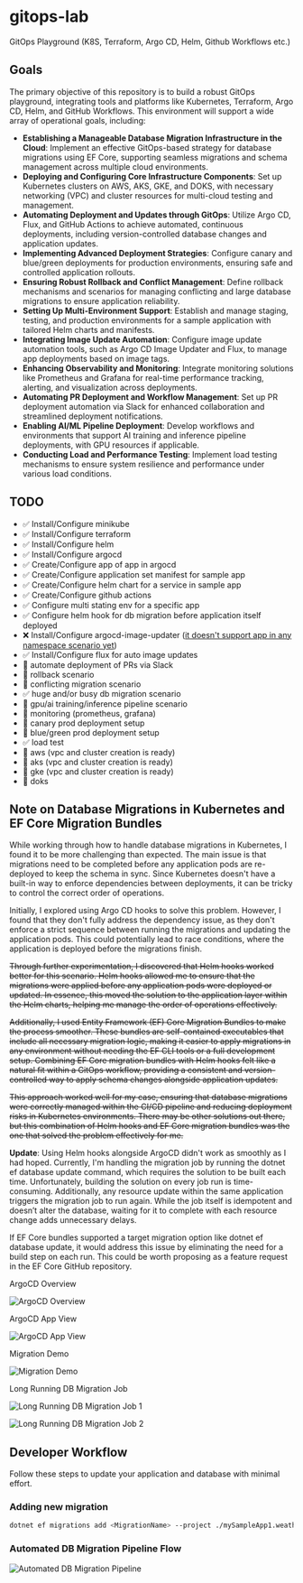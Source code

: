 # gitops-lab

GitOps Playground (K8S, Terraform, Argo CD, Helm, Github Workflows etc.)

## Goals

The primary objective of this repository is to build a robust GitOps playground, integrating tools and platforms like Kubernetes, Terraform, Argo CD, Helm, and GitHub Workflows. This environment will support a wide array of operational goals, including:

- **Establishing a Manageable Database Migration Infrastructure in the Cloud**:
  Implement an effective GitOps-based strategy for database migrations using EF Core, supporting seamless migrations and schema management across multiple cloud environments.
- **Deploying and Configuring Core Infrastructure Components**:
  Set up Kubernetes clusters on AWS, AKS, GKE, and DOKS, with necessary networking (VPC) and cluster resources for multi-cloud testing and management.
- **Automating Deployment and Updates through GitOps**:
  Utilize Argo CD, Flux, and GitHub Actions to achieve automated, continuous deployments, including version-controlled database changes and application updates.
- **Implementing Advanced Deployment Strategies**:
  Configure canary and blue/green deployments for production environments, ensuring safe and controlled application rollouts.
- **Ensuring Robust Rollback and Conflict Management**:
  Define rollback mechanisms and scenarios for managing conflicting and large database migrations to ensure application reliability.
- **Setting Up Multi-Environment Support**:
  Establish and manage staging, testing, and production environments for a sample application with tailored Helm charts and manifests.
- **Integrating Image Update Automation**:
  Configure image update automation tools, such as Argo CD Image Updater and Flux, to manage app deployments based on image tags.
- **Enhancing Observability and Monitoring**:
  Integrate monitoring solutions like Prometheus and Grafana for real-time performance tracking, alerting, and visualization across deployments.
- **Automating PR Deployment and Workflow Management**:
  Set up PR deployment automation via Slack for enhanced collaboration and streamlined deployment notifications.
- **Enabling AI/ML Pipeline Deployment**:
  Develop workflows and environments that support AI training and inference pipeline deployments, with GPU resources if applicable.
- **Conducting Load and Performance Testing**:
  Implement load testing mechanisms to ensure system resilience and performance under various load conditions.

## TODO

- ✅ Install/Configure minikube
- ✅ Install/Configure terraform
- ✅ Install/Configure helm
- ✅ Install/Configure argocd
- ✅ Create/Configure app of app in argocd
- ✅ Create/Configure application set manifest for sample app
- ✅ Create/Configure helm chart for a service in sample app
- ✅ Create/Configure github actions
- ✅ Configure multi stating env for a specific app
- ✅ Configure helm hook for db migration before application itself deployed
- ❌ Install/Configure argocd-image-updater ([it doesn't support app in any namespace scenario yet](https://github.com/argoproj-labs/argocd-image-updater/issues/601))
- ✅ Install/Configure flux for auto image updates
- 🔲 automate deployment of PRs via Slack
- 🔲 rollback scenario
- 🔲 conflicting migration scenario
- ✅ huge and/or busy db migration scenario
- 🔲 gpu/ai training/inference pipeline scenario
- 🔲 monitoring (prometheus, grafana)
- 🔲 canary prod deployment setup
- 🔲 blue/green prod deployment setup
- ✅ load test
- 🔲 aws (vpc and cluster creation is ready)
- 🔲 aks (vpc and cluster creation is ready)
- 🔲 gke (vpc and cluster creation is ready)
- 🔲 doks

## Note on Database Migrations in Kubernetes and EF Core Migration Bundles

While working through how to handle database migrations in Kubernetes, I found it to be more challenging than expected. The main issue is that migrations need to be completed before any application pods are re-deployed to keep the schema in sync. Since Kubernetes doesn't have a built-in way to enforce dependencies between deployments, it can be tricky to control the correct order of operations.

Initially, I explored using Argo CD hooks to solve this problem. However, I found that they don't fully address the dependency issue, as they don't enforce a strict sequence between running the migrations and updating the application pods. This could potentially lead to race conditions, where the application is deployed before the migrations finish.

~~Through further experimentation, I discovered that Helm hooks worked better for this scenario. Helm hooks allowed me to ensure that the migrations were applied before any application pods were deployed or updated. In essence, this moved the solution to the application layer within the Helm charts, helping me manage the order of operations effectively.~~

~~Additionally, I used Entity Framework (EF) Core Migration Bundles to make the process smoother. These bundles are self-contained executables that include all necessary migration logic, making it easier to apply migrations in any environment without needing the EF CLI tools or a full development setup. Combining EF Core migration bundles with Helm hooks felt like a natural fit within a GitOps workflow, providing a consistent and version-controlled way to apply schema changes alongside application updates.~~

~~This approach worked well for my case, ensuring that database migrations were correctly managed within the CI/CD pipeline and reducing deployment risks in Kubernetes environments. There may be other solutions out there, but this combination of Helm hooks and EF Core migration bundles was the one that solved the problem effectively for me.~~

**Update**: Using Helm hooks alongside ArgoCD didn't work as smoothly as I had hoped. Currently, I'm handling the migration job by running the dotnet ef database update command, which requires the solution to be built each time. Unfortunately, building the solution on every job run is time-consuming. Additionally, any resource update within the same application triggers the migration job to run again. While the job itself is idempotent and doesn’t alter the database, waiting for it to complete with each resource change adds unnecessary delays.

If EF Core bundles supported a target migration option like dotnet ef database update, it would address this issue by eliminating the need for a build step on each run. This could be worth proposing as a feature request in the EF Core GitHub repository.

ArgoCD Overview

![ArgoCD Overview](./docs/images/screenshots/argo-001.png)

ArgoCD App View

![ArgoCD App View](./docs/images/screenshots/argo-002.png)

Migration Demo

![Migration Demo](./docs/images/screenshots/migration-example.gif)

Long Running DB Migration Job

![Long Running DB Migration Job 1](./docs/images/screenshots/long-mig-001.png)

![Long Running DB Migration Job 2](./docs/images/screenshots/long-mig-002.png)

## Developer Workflow

Follow these steps to update your application and database with minimal effort.

### Adding new migration

```bash
dotnet ef migrations add <MigrationName> --project ./mySampleApp1.weatherForecast.Infra --startup-project ./mySampleApp1.weatherForecast.API
```

### Automated DB Migration Pipeline Flow

![Automated DB Migration Pipeline](./docs/diagrams/docs/db-migration-flow.svg)
